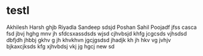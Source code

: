 # testl

Akhilesh
Harsh
ghjb
Riyadla
Sandeep
sdsjd
Poshan
Sahil
Poojadf
jfss
casca
fsd
jbvj
hghg
mnv
jh
sfdcsxassdsds
wjsd
cjhvbsjd
khfg
jcgcsds
vjhsdsd
dbfjdh
jhbbj
gkhv
g
jh
khvkhvn
jgcjgsdsd
jhadjk
kh
jh
hkv
vg
jvhjv
bjkaxcjksds
kfg
xjhvbdsj
vkj
jg
hgcj
new
sd
